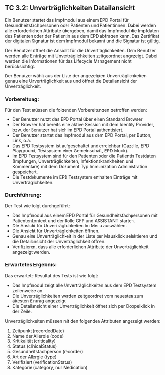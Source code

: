 ## TC 3.2: Unverträglichkeiten Detailansicht

Ein Benutzer startet das Impfmodul aus einem EPD Portal für Gesundheitsfachpersonen oder Patienten und Patientinnen.  Dabei werden alle erforderlichen Attribute übergeben, damit das Impfmodul die Impfdaten des Patienten oder der Patientin aus dem EPD abfragen kann. Das Zertifikat der digitalen Signatur ist dem Impfmodul bekannt und die Signatur ist gültig.

Der Benutzer öffnet die Ansicht für die Unverträglichkeiten. Dem Benutzer werden alle Einträge mit Unverträglichkeiten zeitgeordnet angezeigt. Dabei werden die Informationen für das Lifecycle Management nicht berücksichtigt.

Der Benutzer wählt aus der Liste der angezeigten Unverträglichkeiten genau eine Unverträglichkeit aus und öffnet die Detailansicht der Unverträglichkeit.

### Vorbereitung:

Für den Test müssen die folgenden Vorbereitungen getroffen werden:
- Der Benutzer nutzt das EPD Portal über einen Standard Browser
- Der Browser hat bereits eine aktive Session mit dem Identity Provider, bzw. der Benutzer hat sich im EPD Portal authentisiert.
- Der Benutzer startet das Impfmodul aus dem EPD Portal, per Button, Link, o.ä.  
- Das EPD Testsystem ist aufgeschaltet und erreichbar (Gazelle, EPD Playground, Testsystem einer Gemeinschaft, EPD Mock).
- Im EPD Testsystem sind für den Patienten oder die Patientin Testdaten (Impfungen, Unverträglichkeiten, Infektionskrankheiten und Kommentare) mit dem Dokument Typ Immunization Administration gespeichert.
- Die Testdokumente im EPD Testsystem enthalten Einträge mit Unverträglichkeiten.

### Durchführung:

Der Test wie folgt durchgeführt:
- Das Impfmodul aus einem EPD Portal für Gesundheitsfachpersonen mit Patientenkontext und der Rolle GFP und ASSISTANT starten.
- Die Ansicht für Unverträglichkeiten im Menu auswählen.
- Die Ansicht für Unverträglichkeiten öffnen.
- Genau eine Unverträglichkeit in der Liste per Mausklick selektieren und die Detailansicht der Unverträglichkeit öffnen.
- Verifizieren, dass alle erforderlichen Attribute der Unverträglichkeit angezeigt werden.

### Erwartetes Ergebnis:

Das erwartete Resultat des Tests ist wie folgt:
- Das Impfmodul zeigt alle Unverträglichkeiten aus dem EPD Testsystem zeilenweise an.
- Die Unverträglichkeiten werden zeitgeordnet vom neuesten zum ältesten Eintrag angezeigt.  
- Die Detailansicht einer Unverträglichkeit öffnet sich per Doppelklick in der Zeile.

Unverträglichkeiten müssen mit den folgenden Attributen angezeigt werden:
1.	Zeitpunkt (recordedDate)
2.	Name der Allergie (code)
3.	Kritikalität (criticality)
4.	Status (clinicalStatus)
5.	Gesundheitsfachperson (recorder)
6.	Art der Allergie (type)
7.	Verifiziert (verificationStatus)
8.	Kategorie (category, nur Medication)
